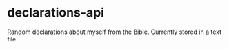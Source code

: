 # declarations-api
Random declarations about myself from the Bible.  Currently stored in a text file.
